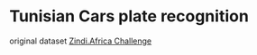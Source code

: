 # Tunisian Cars plate recognition

original dataset [Zindi.Africa Challenge](https://zindi.africa/competitions/ai-hack-tunisia-2-computer-vision-challenge-2)